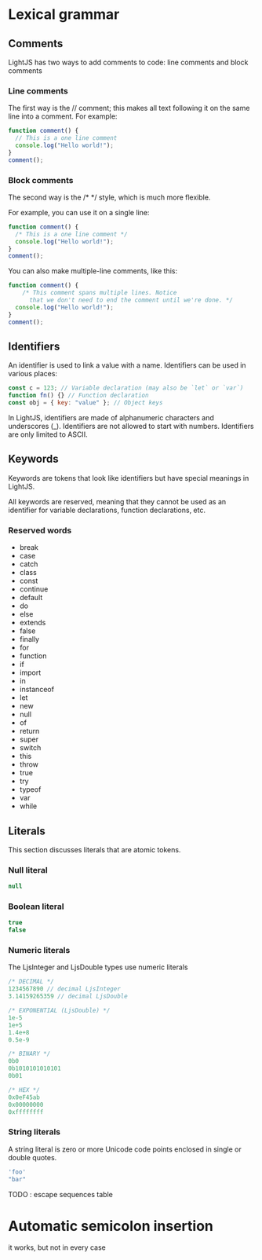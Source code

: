# Lexical grammar

## Comments

LightJS has two ways to add comments to code: line comments and block comments

### Line comments

The first way is the // comment; this makes all text following it on the same line into a comment. For example:

```js
function comment() {
  // This is a one line comment
  console.log("Hello world!");
}
comment();
```

### Block comments

The second way is the /* */ style, which is much more flexible.

For example, you can use it on a single line:

```js
function comment() {
  /* This is a one line comment */
  console.log("Hello world!");
}
comment();
```

You can also make multiple-line comments, like this:

```js
function comment() {
    /* This comment spans multiple lines. Notice
      that we don't need to end the comment until we're done. */
  console.log("Hello world!");
}
comment();
```

## Identifiers

An identifier is used to link a value with a name. Identifiers can be used in various places:

```js
const c = 123; // Variable declaration (may also be `let` or `var`)
function fn() {} // Function declaration
const obj = { key: "value" }; // Object keys
```

In LightJS, identifiers are made of alphanumeric characters and
underscores (_). 
Identifiers are not allowed to start with numbers. 
Identifiers are only limited to ASCII.

## Keywords

Keywords are tokens that look like identifiers but have special meanings in LightJS.

All keywords are reserved, meaning that they cannot be used as an identifier for variable declarations, function declarations, etc.

### Reserved words

* break
* case
* catch
* class
* const
* continue
* default
* do
* else
* extends
* false
* finally
* for
* function
* if
* import
* in
* instanceof
* let
* new
* null
* of
* return
* super
* switch
* this
* throw
* true
* try
* typeof
* var
* while

## Literals

This section discusses literals that are atomic tokens.

### Null literal

```js
null
```

### Boolean literal


```js
true
false
```

### Numeric literals

The LjsInteger and LjsDouble types use numeric literals

```js
/* DECIMAL */
1234567890 // decimal LjsInteger
3.14159265359 // decimal LjsDouble

/* EXPONENTIAL (LjsDouble) */
1e-5
1e+5
1.4e+8
0.5e-9

/* BINARY */
0b0
0b1010101010101
0b01

/* HEX */
0x0eF45ab
0x00000000
0xffffffff
```

### String literals

A string literal is zero or more Unicode code points enclosed in single or double quotes.

```js
'foo'
"bar"
```

TODO : escape sequences table

# Automatic semicolon insertion

it works, but not in every case